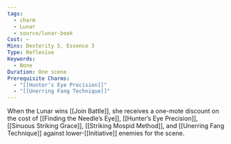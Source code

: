 ```yaml
---
tags:
  - charm
  - Lunar
  - source/lunar-book
Cost: —
Mins: Dexterity 5, Essence 3
Type: Reflexive
Keywords:
  - None
Duration: One scene
Prerequisite Charms:
  - "[[Hunter’s Eye Precision]]"
  - "[[Unerring Fang Technique]]"
---
```

When the Lunar wins [[Join Battle]], she receives a one-mote discount on the cost of [[Finding the Needle’s Eye]], [[Hunter’s Eye Precision]], [[Sinuous Striking Grace]], [[Striking Mospid Method]], and [[Unerring Fang Technique]] against lower-[[Initiative]] enemies for the scene.
